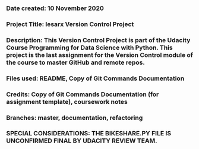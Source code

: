 ### Date created: 10 November 2020


### Project Title: lesarx Version Control Project

### Description: This Version Control Project is part of the Udacity Course Programming for Data Science with Python. This project is the last assignment for the Version Control module of the course to master GitHub and remote repos.

### Files used: README, Copy of Git Commands Documentation

### Credits: Copy of Git Commands Documentation (for assignment template), coursework notes


### Branches: master, documentation, refactoring


### SPECIAL CONSIDERATIONS: THE BIKESHARE.PY FILE IS UNCONFIRMED FINAL BY UDACITY REVIEW TEAM.
